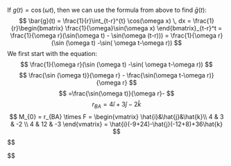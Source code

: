 If $g(t) = \cos(\omega t)$, then we can use the formula from above to find $\bar{g}(t)$:
$$
\bar{g}(t) = \frac{1}{r}\int_{t-r}^{t} \cos(\omega x) \, dx = \frac{1}{r}\begin{bmatrix}
\frac{1}{\omega}\sin(\omega x)
\end{bmatrix}_{t-r}^t = \frac{1}{\omega r}(\sin(\omega t) - \sin(\omega (t-r))) = \frac{1}{\omega r}(\sin (\omega t) -\sin( \omega t-\omega r))
$$
We first start with the equation:
$$
 \frac{1}{\omega r}(\sin (\omega t) -\sin( \omega t-\omega r))
$$
$$
\frac{\sin (\omega t)}{\omega r} - \frac{\sin(\omega t-\omega r)}{\omega r}
$$
$$
=\frac{\sin(\omega t)}{\omega r}-
$$
$$
r_{BA} = 4\hat{i}+3\hat{j}-2\hat{k}
$$
$$
M_{0} = r_{BA} \times F = \begin{vmatrix}
\hat{i}&\hat{j}&\hat{k}\\
4 & 3 & -2 \\
4 & 12 & -3
\end{vmatrix}
 = \hat{i}(-9+24)-\hat{j}(-12+8)+36\hat{k}
$$
$$

$$
